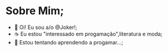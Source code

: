 # Sobre Mim;
- 🎴 Oi! Eu sou a/o @Joker!;
- ☕ Eu estou "interessado em progamação",literatura e moda;
- 🍁 Estou tentando aprendendo a progamar...;
